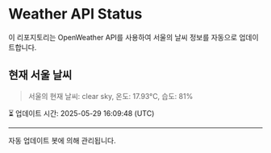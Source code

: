 
# Weather API Status

이 리포지토리는 OpenWeather API를 사용하여 서울의 날씨 정보를 자동으로 업데이트합니다.

## 현재 서울 날씨
> 서울의 현재 날씨: clear sky, 온도: 17.93°C, 습도: 81%

⏳ 업데이트 시간: 2025-05-29 16:09:48 (UTC)

---
자동 업데이트 봇에 의해 관리됩니다.
